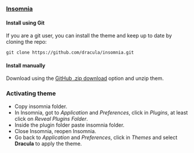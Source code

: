 ### [Insomnia](http://insomnia.rest)

#### Install using Git

If you are a git user, you can install the theme and keep up to date by cloning the repo:<br>

```
git clone https://github.com/dracula/insomnia.git
```

#### Install manually

Download using the [GitHub .zip download](https://github.com/dracula/insomnia/archive/master.zip) option and unzip them.

### Activating theme

- Copy insomnia folder.
- In Insomnia, got to *Application* and *Preferences*, click in *Plugins*, at least click on *Reveal Plugins Folder*.
- Inside the plugin folder paste insomnia folder.
- Close Insomnia, reopen Insomnia.
- Go back to *Application* and *Preferences*, click in *Themes* and select **Dracula** to apply the theme.
